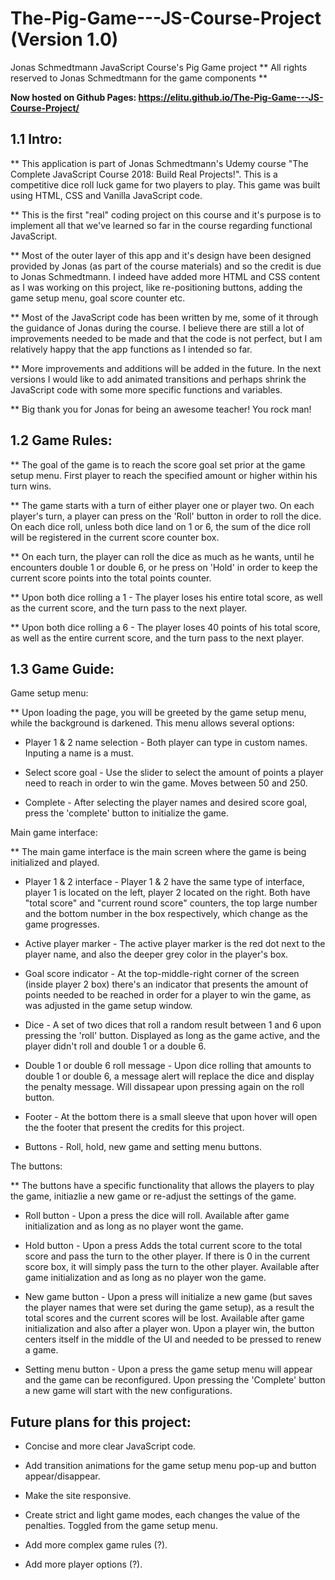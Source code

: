 # The-Pig-Game---JS-Course-Project (Version 1.0)

Jonas Schmedtmann JavaScript Course's Pig Game project ** All rights reserved to Jonas Schmedtmann for the game components **

**Now hosted on Github Pages: https://elitu.github.io/The-Pig-Game---JS-Course-Project/**

## 1.1 Intro:

** This application is part of Jonas Schmedtmann's Udemy course "The Complete JavaScript Course 2018: Build Real Projects!". This is a competitive dice roll luck game for two players to play. This game was built using HTML, CSS and Vanilla JavaScript code.

** This is the first "real" coding project on this course and it's purpose is to implement all that we've learned so far in the course regarding functional JavaScript. 

** Most of the outer layer of this app and it's design have been designed provided by Jonas (as part of the course materials) and so the credit is due to Jonas Schmedtmann. I indeed have added more HTML and CSS content as I was working on this project, like re-positioning buttons, adding the game setup menu, goal score counter etc. 

** Most of the JavaScript code has been written by me, some of it through the guidance of Jonas during the course. I believe there are still a lot of improvements needed to be made and that the code is not perfect, but I am relatively happy that the app functions as I intended so far. 

** More improvements and additions will be added in the future. In the next versions I would like to add animated transitions and perhaps shrink the JavaScript code with some more specific functions and variables.

** Big thank you for Jonas for being an awesome teacher! You rock man!

## 1.2 Game Rules: 

** The goal of the game is to reach the score goal set prior at the game setup menu. First player to reach the specified amount or higher within his turn wins.

** The game starts with a turn of either player one or player two. On each player's turn, a player can press on the 'Roll' button in order to roll the dice. On each dice roll, unless both dice land on 1 or 6, the sum of the dice roll will be registered in the current score counter box. 

** On each turn, the player can roll the dice as much as he wants, until he encounters double 1 or double 6, or he press on 'Hold' in order to keep the current score points into the total points counter.

** Upon both dice rolling a 1 - The player loses his entire total score, as well as the current score, and the turn pass to the next player.

** Upon both dice rolling a 6 - The player loses 40 points of his total score, as well as the entire current score, and the turn pass to the next player. 

## 1.3 Game Guide:

Game setup menu:

** Upon loading the page, you will be greeted by the game setup menu, while the background is darkened. This menu allows several options:
  
  - Player 1 & 2 name selection - Both player can type in custom names. Inputing a name is a must.
    
  - Select score goal - Use the slider to select the amount of points a player need to reach in order to win the game. Moves between 50 and 250.
    
   - Complete - After selecting the player names and desired score goal, press the 'complete' button to initialize the game.
    
Main game interface:

** The main game interface is the main screen where the game is being initialized and played. 
  
   - Player 1 & 2 interface - Player 1 & 2 have the same type of interface, player 1 is located on the left, player 2 located on the right. Both have "total score" and "current round score" counters, the top large number and the bottom number in the box respectively, which change as the game progresses. 
   
   - Active player marker - The active player marker is the red dot next to the player name, and also the deeper grey color in the player's box.
   
   - Goal score indicator - At the top-middle-right corner of the screen (inside player 2 box) there's an indicator that presents the            amount of points needed to be reached in order for a player to win the game, as was adjusted in the game setup window.  
   
   - Dice - A set of two dices that roll a random result between 1 and 6 upon pressing the 'roll' button. Displayed as long as the game          active, and the player didn't roll and double 1 or a double 6.
   
   - Double 1 or double 6 roll message - Upon dice rolling that amounts to double 1 or double 6, a message alert will replace the dice and display the penalty message. Will dissapear upon pressing again on the roll button.
   
   - Footer - At the bottom there is a small sleeve that upon hover will open the the footer that present the credits for this project.
   - Buttons - Roll, hold, new game and setting menu buttons. 
   
The buttons:

** The buttons have a specific functionality that allows the players to play the game, initiazlie a new game or re-adjust the settings of the game.
  
  - Roll button - Upon a press the dice will roll. Available after game initialization and as long as no player wont the game.
    
  - Hold button - Upon a press Adds the total current score to the total score and pass the turn to the other player. If there is 0 in  the current score box, it will simply pass the turn to the other player. Available after game initialization and as long as no player won the game.
    
  - New game button - Upon a press will initialize a new game (but saves the player names that were set during the game setup), as a    result the total scores and the current scores will be lost. Available after game initialization and also after a player won. Upon a player win, the button centers itself in the middle of the UI and needed to be pressed to renew a game. 
    
  - Setting menu button - Upon a press the game setup menu will appear and the game can be reconfigured. Upon pressing the 'Complete' button a new game will start with the new configurations.

## Future plans for this project:

 - Concise and more clear JavaScript code.

 - Add transition animations for the game setup menu pop-up and button appear/disappear. 

 - Make the site responsive.

 - Create strict and light game modes, each changes the value of the penalties. Toggled from the game setup menu.

 - Add more complex game rules (?).

 - Add more player options (?).